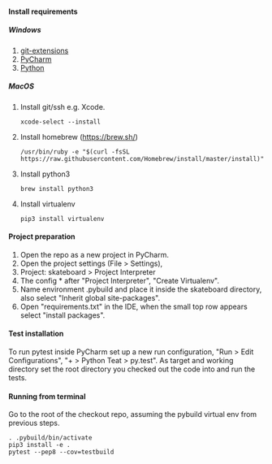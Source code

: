 #### Install requirements
##### Windows

1. [git-extensions](https://gitextensions.github.io/)
2. [PyCharm](https://www.jetbrains.com/pycharm/download)
3. [Python](https://www.python.org/downloads/)  

##### MacOS

1. Install git/ssh e.g. Xcode.

       xcode-select --install

2. Install homebrew (https://brew.sh/)

       /usr/bin/ruby -e "$(curl -fsSL https://raw.githubusercontent.com/Homebrew/install/master/install)"

3. Install python3

       brew install python3

4. Install virtualenv

       pip3 install virtualenv

#### Project preparation

1. Open the repo as a new project in PyCharm.
2. Open the project settings (File > Settings),
3. Project: skateboard > Project Interpreter
4. The config * after "Project Interpreter", "Create Virtualenv".
5. Name environment .pybuild and place it inside the skateboard directory, also 
    select "Inherit global site-packages".
6. Open "requirements.txt" in the IDE, when the small top row appears select
    "install packages".

#### Test installation

To run pytest inside PyCharm set up a new run configuration, "Run > Edit Configurations",
"+ > Python Teat > py.test". As target and working directory set the root directory you
checked out the code into and run the tests.


#### Running from terminal

Go to the root of the checkout repo, assuming the pybuild virtual env
from previous steps.

    . .pybuild/bin/activate
    pip3 install -e .
    pytest --pep8 --cov=testbuild